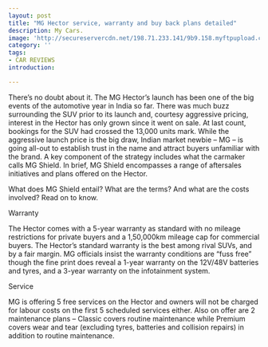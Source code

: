 ```yaml
---
layout: post
title: "MG Hector service, warranty and buy back plans detailed"
description: My Cars.
image: 'http://secureservercdn.net/198.71.233.141/9b9.158.myftpupload.com/wp-content/uploads/2018/11/Model-X-Supercharger-1-750x437-750x400.jpg'
category: ''
tags:
- CAR REVIEWS
introduction:

---
```


There’s no doubt about it. The MG Hector’s launch has been one of the big events of the automotive year in India so far. There was much buzz surrounding the SUV prior to its launch and, courtesy aggressive pricing, interest in the Hector has only grown since it went on sale. At last count, bookings for the SUV had crossed the 13,000 units mark. While the aggressive launch price is the big draw, Indian market newbie – MG – is going all-out to establish trust in the name and attract buyers unfamiliar with the brand. A key component of the strategy includes what the carmaker calls MG Shield. In brief, MG Shield encompasses a range of aftersales initiatives and plans offered on the Hector.

What does MG Shield entail? What are the terms? And what are the costs involved? Read on to know.

Warranty

The Hector comes with a 5-year warranty as standard with no mileage restrictions for private buyers and a 1,50,000km mileage cap for commercial buyers. The Hector’s standard warranty is the best among rival SUVs, and by a fair margin. MG officials insist the warranty conditions are “fuss free” though the fine print does reveal a 1-year warranty on the 12V/48V batteries and tyres, and a 3-year warranty on the infotainment system.

Service

MG is offering 5 free services on the Hector and owners will not be charged for labour costs on the first 5 scheduled services either. Also on offer are 2 maintenance plans – Classic covers routine maintenance while Premium covers wear and tear (excluding tyres, batteries and collision repairs) in addition to routine maintenance.